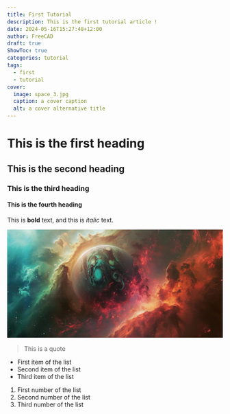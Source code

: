 ```yaml
---
title: First Tutorial
description: This is the first tutorial article !
date: 2024-05-16T15:27:48+12:00
author: FreeCAD
draft: true
ShowToc: true
categories: tutorial
tags:
  - first
  - tutorial
cover:
  image: space_3.jpg
  caption: a cover caption
  alt: a cover alternative title
---
```


# This is the first heading

## This is the second heading

### This is the third heading

#### This is the fourth heading

This is **bold** text, and this is *italic* text.

![Image alternative text](space_3.jpg "This is an image title")

> This is a quote

- First item of the list
- Second item of the list
- Third item of the list

1. First number of the list
2. Second number of the list
3. Third number of the list
